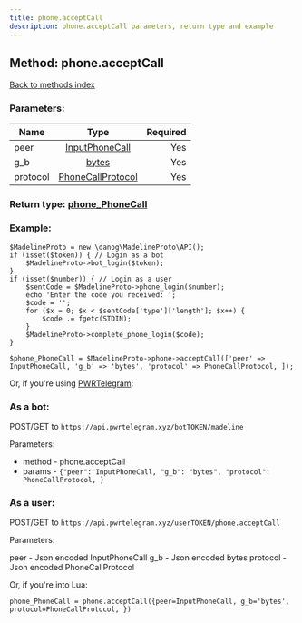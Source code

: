 ```yaml
---
title: phone.acceptCall
description: phone.acceptCall parameters, return type and example
---
```

## Method: phone.acceptCall  
[Back to methods index](index.md)


### Parameters:

| Name     |    Type       | Required |
|----------|:-------------:|---------:|
|peer|[InputPhoneCall](../types/InputPhoneCall.md) | Yes|
|g\_b|[bytes](../types/bytes.md) | Yes|
|protocol|[PhoneCallProtocol](../types/PhoneCallProtocol.md) | Yes|


### Return type: [phone\_PhoneCall](../types/phone_PhoneCall.md)

### Example:


```
$MadelineProto = new \danog\MadelineProto\API();
if (isset($token)) { // Login as a bot
    $MadelineProto->bot_login($token);
}
if (isset($number)) { // Login as a user
    $sentCode = $MadelineProto->phone_login($number);
    echo 'Enter the code you received: ';
    $code = '';
    for ($x = 0; $x < $sentCode['type']['length']; $x++) {
        $code .= fgetc(STDIN);
    }
    $MadelineProto->complete_phone_login($code);
}

$phone_PhoneCall = $MadelineProto->phone->acceptCall(['peer' => InputPhoneCall, 'g_b' => 'bytes', 'protocol' => PhoneCallProtocol, ]);
```

Or, if you're using [PWRTelegram](https://pwrtelegram.xyz):

### As a bot:

POST/GET to `https://api.pwrtelegram.xyz/botTOKEN/madeline`

Parameters:

* method - phone.acceptCall
* params - `{"peer": InputPhoneCall, "g_b": "bytes", "protocol": PhoneCallProtocol, }`



### As a user:

POST/GET to `https://api.pwrtelegram.xyz/userTOKEN/phone.acceptCall`

Parameters:

peer - Json encoded InputPhoneCall
g_b - Json encoded bytes
protocol - Json encoded PhoneCallProtocol



Or, if you're into Lua:

```
phone_PhoneCall = phone.acceptCall({peer=InputPhoneCall, g_b='bytes', protocol=PhoneCallProtocol, })
```

